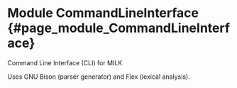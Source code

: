 # Module CommandLineInterface  {#page_module_CommandLineInterface}

Command Line Interface (CLI) for MILK

Uses GNU Bison (parser generator) and Flex (lexical analysis).



